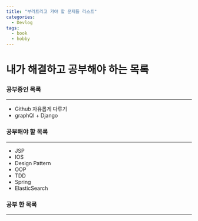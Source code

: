 ```yaml
---
title: "부러트리고 가야 할 문제들 리스트"
categories:
  - Devlog
tags:
  - book
  - hobby
---
```


내가 해결하고 공부해야 하는 목록
==

### 공부중인 목록
***
* Github 자유롭게 다루기
* graphQl + Django


### 공부해야 할 목록
***
* JSP
* IOS
* Design Pattern
* OOP
* TDD
* Spring
* ElasticSearch

### 공부 한 목록
***
